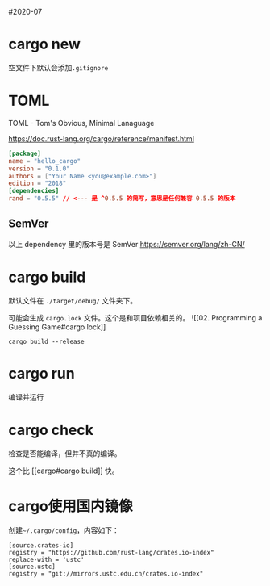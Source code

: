 #2020-07

# cargo new
空文件下默认会添加`.gitignore`

# TOML
TOML - Tom's Obvious, Minimal Lanaguage

https://doc.rust-lang.org/cargo/reference/manifest.html

``` toml
[package]
name = "hello_cargo"
version = "0.1.0"
authors = ["Your Name <you@example.com>"]
edition = "2018"
[dependencies]
rand = "0.5.5" // <--- 是 ^0.5.5 的简写，意思是任何兼容 0.5.5 的版本
```

## SemVer
以上 dependency 里的版本号是 SemVer https://semver.org/lang/zh-CN/

# cargo build
默认文件在 `./target/debug/` 文件夹下。

可能会生成 `cargo.lock` 文件。这个是和项目依赖相关的。
![[02. Programming a Guessing Game#cargo lock]]

`cargo build --release`

# cargo run
编译并运行

# cargo check
检查是否能编译，但并不真的编译。

这个比 [[cargo#cargo build]] 快。

# cargo使用国内镜像
创建`~/.cargo/config`，内容如下：
```
[source.crates-io]
registry = "https://github.com/rust-lang/crates.io-index"
replace-with = 'ustc'
[source.ustc]
registry = "git://mirrors.ustc.edu.cn/crates.io-index"
```
